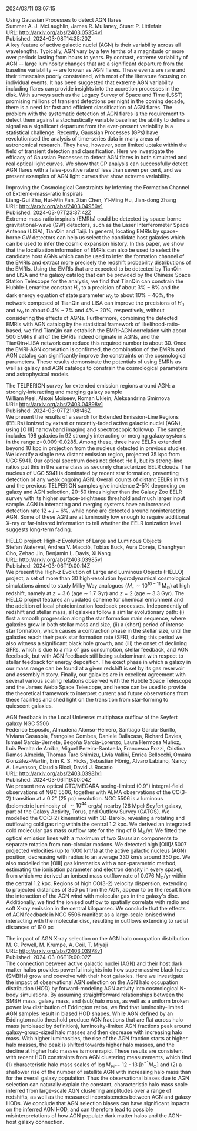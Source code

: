 2024/03/11 03:07:15  

Using Gaussian Processes to detect AGN flares  
Summer A. J. McLaughlin, James R. Mullaney, Stuart P. Littlefair  
URL: http://arxiv.org/abs/2403.05354v1  
Published: 2024-03-08T14:35:20Z  
  A key feature of active galactic nuclei (AGN) is their variability across all wavelengths. Typically, AGN vary by a few tenths of a magnitude or more over periods lasting from hours to years. By contrast, extreme variability of AGN -- large luminosity changes that are a significant departure from the baseline variability -- are known as AGN flares. These events are rare and their timescales poorly constrained, with most of the literature focusing on individual events. It has been suggested that extreme AGN variability including flares can provide insights into the accretion processes in the disk. With surveys such as the Legacy Survey of Space and Time (LSST) promising millions of transient detections per night in the coming decade, there is a need for fast and efficient classification of AGN flares. The problem with the systematic detection of AGN flares is the requirement to detect them against a stochastically variable baseline; the ability to define a signal as a significant departure from the ever-present variability is a statistical challenge. Recently, Gaussian Processes (GPs) have revolutionised the analysis of time-series data in many areas of astronomical research. They have, however, seen limited uptake within the field of transient detection and classification. Here we investigate the efficacy of Gaussian Processes to detect AGN flares in both simulated and real optical light curves. We show that GP analysis can successfully detect AGN flares with a false-positive rate of less than seven per cent, and we present examples of AGN light curves that show extreme variability.   

Improving the Cosmological Constraints by Inferring the Formation
  Channel of Extreme-mass-ratio Inspirals  
Liang-Gui Zhu, Hui-Min Fan, Xian Chen, Yi-Ming Hu, Jian-dong Zhang  
URL: http://arxiv.org/abs/2403.04950v1  
Published: 2024-03-07T23:37:42Z  
  Extreme-mass ratio inspirals (EMRIs) could be detected by space-borne gravitational-wave (GW) detectors, such as the Laser Interferometer Space Antenna (LISA), TianQin and Taiji. In general, locating EMRIs by space-borne GW detectors can help us select the candidate host galaxies which can be used to infer the cosmic expansion history. In this paper, we show that the localization information of EMRIs can also be used to select the candidate host AGNs which can be used to infer the formation channel of the EMRIs and extract more precisely the redshift probability distributions of the EMRIs. Using the EMRIs that are expected to be detected by TianQin and LISA and the galaxy catalog that can be provided by the Chinese Space Station Telescope for the analysis, we find that TianQin can constrain the Hubble-Lema\^itre constant $H_0$ to a precision of about $3\%-8\%$ and the dark energy equation of state parameter $w_0$ to about $10\%-40\%$, the network composed of TianQin and LISA can improve the precisions of $H_0$ and $w_0$ to about $0.4\% - 7\%$ and $4\%-20\%$, respectively, without considering the effects of AGNs. Furthermore, combining the detected EMRIs with AGN catalog by the statistical framework of likelihood-ratio-based, we find TianQin can establish the EMRI-AGN correlation with about $500$ EMRIs if all of the EMRIs indeed originate in AGNs, and the TianQin+LISA network can reduce this required number to about $30$. Once the EMRI-AGN correlation is confirmed, the combination of the EMRIs and AGN catalog can significantly improve the constraints on the cosmological parameters. These results demonstrate the potentials of using EMRIs as well as galaxy and AGN catalogs to constrain the cosmological parameters and astrophysical models.   

The TELPERION survey for extended emission regions around AGN: a
  strongly-interacting and merging galaxy sample  
William Keel, Alexei Moiseev, Roman Uklein, Aleksandrina Smirnova  
URL: http://arxiv.org/abs/2403.04898v1  
Published: 2024-03-07T21:08:46Z  
  We present the results of a search for Extended Emission-Line Regions (EELRs) ionized by extant or recently-faded active galactic nuclei (AGN), using [O III] narrowband imaging and spectroscopic followup. The sample includes 198 galaxies in 92 strongly interacting or merging galaxy systems in the range z=0.009-0.0285. Among these, three have EELRs extended beyond 10 kpc in projection from the nucleus detected in previous studies. We identify a single new distant emission region, projected 35 kpc from UGC 5941. Our optical spectrum does not detect He II, but its strong-line ratios put this in the same class as securely characterized EELR clouds. The nucleus of UGC 5941 is dominated by recent star formation, preventing detection of any weak ongoing AGN. Overall counts of distant EELRs in this and the previous TELPERION samples give incidence 2-5% depending on galaxy and AGN selection, 20-50 times higher than the Galaxy Zoo EELR survey with its higher surface-brightness threshold and much larger input sample. AGN in interacting and merging systems have an increased detection rate $12+/-6$%, while none are detected around noninteracting AGN. Some of these AGN are at luminosity low enough to require additional X-ray or far-infrared information to tell whether the EELR ionization level suggests long-term fading.   

HELLO project: High-$z$ Evolution of Large and Luminous Objects  
Stefan Waterval, Andrea V. Macciò, Tobias Buck, Aura Obreja, Changhyun Cho, Zehao Jin, Benjamin L. Davis, Xi Kang  
URL: http://arxiv.org/abs/2403.03985v1  
Published: 2024-03-06T19:00:14Z  
  We present the High-$z$ Evolution of Large and Luminous Objects (HELLO) project, a set of more than 30 high-resolution hydrodynamical cosmological simulations aimed to study Milky Way analogues ($M_\star\sim10^{10-11}$ $\mathrm{M}_\odot$) at high redshift, namely at $z=3.6$ (age $\sim$ 1.7 Gyr) and $z=2$ (age $\sim$ 3.3 Gyr). The HELLO project features an updated scheme for chemical enrichment and the addition of local photoionization feedback processes. Independently of redshift and stellar mass, all galaxies follow a similar evolutionary path: (i) first a smooth progression along the star formation main sequence, where galaxies grow in both stellar mass and size, (ii) a (short) period of intense star formation, which causes a contraction phase in the stellar size, until the galaxies reach their peak star formation rate (SFR), during this period we also witness a significant black hole growth, and (iii) the onset of declining SFRs, which is due to a mix of gas consumption, stellar feedback, and AGN feedback, but with AGN feedback still being subdominant with respect to stellar feedback for energy deposition. The exact phase in which a galaxy in our mass range can be found at a given redshift is set by its gas reservoir and assembly history. Finally, our galaxies are in excellent agreement with several various scaling relations observed with the Hubble Space Telescope and the James Webb Space Telescope, and hence can be used to provide the theoretical framework to interpret current and future observations from these facilities and shed light on the transition from star-forming to quiescent galaxies.   

AGN feedback in the Local Universe: multiphase outflow of the Seyfert
  galaxy NGC 5506  
Federico Esposito, Almudena Alonso-Herrero, Santiago García-Burillo, Viviana Casasola, Françoise Combes, Daniele Dallacasa, Richard Davies, Ismael García-Bernete, Begoña García-Lorenzo, Laura Hermosa Muñoz, Luis Peralta de Arriba, Miguel Pereira-Santaella, Francesca Pozzi, Cristina Ramos Almeida, Thomas Taro Shimizu, Livia Vallini, Enrica Bellocchi, Omaira González-Martín, Erin K. S. Hicks, Sebastian Hönig, Alvaro Labiano, Nancy A. Levenson, Claudio Ricci, David J. Rosario  
URL: http://arxiv.org/abs/2403.03981v1  
Published: 2024-03-06T19:00:04Z  
  We present new optical GTC/MEGARA seeing-limited (0.9") integral-field observations of NGC 5506, together with ALMA observations of the CO(3-2) transition at a 0.2" (25 pc) resolution. NGC 5506 is a luminous (bolometric luminosity of $\sim 10^{44}$ erg/s) nearby (26 Mpc) Seyfert galaxy, part of the Galaxy Activity, Torus, and Outflow Survey (GATOS). We modelled the CO(3-2) kinematics with 3D-Barolo, revealing a rotating and outflowing cold gas ring within the central 1.2 kpc. We derived an integrated cold molecular gas mass outflow rate for the ring of 8 M$_{\odot}$/yr. We fitted the optical emission lines with a maximum of two Gaussian components to separate rotation from non-circular motions. We detected high [OIII]$\lambda$5007 projected velocities (up to 1000 km/s) at the active galactic nucleus (AGN) position, decreasing with radius to an average 330 km/s around 350 pc. We also modelled the [OIII] gas kinematics with a non-parametric method, estimating the ionisation parameter and electron density in every spaxel, from which we derived an ionised mass outflow rate of 0.076 M$_{\odot}$/yr within the central 1.2 kpc. Regions of high CO(3-2) velocity dispersion, extending to projected distances of 350 pc from the AGN, appear to be the result from the interaction of the AGN wind with molecular gas in the galaxy's disc. Additionally, we find the ionised outflow to spatially correlate with radio and soft X-ray emission in the central kiloparsec. We conclude that the effects of AGN feedback in NGC 5506 manifest as a large-scale ionised wind interacting with the molecular disc, resulting in outflows extending to radial distances of 610 pc   

The impact of AGN X-ray selection on the AGN halo occupation
  distribution  
M. C. Powell, M. Krumpe, A. Coil, T. Miyaji  
URL: http://arxiv.org/abs/2403.03978v1  
Published: 2024-03-06T19:00:02Z  
  The connection between active galactic nuclei (AGN) and their host dark matter halos provides powerful insights into how supermassive black holes (SMBHs) grow and coevolve with their host galaxies. Here we investigate the impact of observational AGN selection on the AGN halo occupation distribution (HOD) by forward-modeling AGN activity into cosmological N-body simulations. By assuming straightforward relationships between the SMBH mass, galaxy mass, and (sub)halo mass, as well as a uniform broken power law distribution of Eddington ratios, we find that luminosity-limited AGN samples result in biased HOD shapes. While AGN defined by an Eddington ratio threshold produce AGN fractions that are flat across halo mass (unbiased by definition), luminosity-limited AGN fractions peak around galaxy-group-sized halo masses and then decrease with increasing halo mass. With higher luminosities, the rise of the AGN fraction starts at higher halo masses, the peak is shifted towards higher halo masses, and the decline at higher halo masses is more rapid. These results are consistent with recent HOD constraints from AGN clustering measurements, which find (1) characteristic halo mass scales of $\log M_{Vir}\sim$ 12 - 13 [$h^{-1}M_{\odot}$] and (2) a shallower rise of the number of satellite AGN with increasing halo mass than for the overall galaxy population. Thus the observational biases due to AGN selection can naturally explain the constant, characteristic halo mass scale inferred from large-scale AGN clustering amplitudes over a range of redshifts, as well as the measured inconsistencies between AGN and galaxy HODs. We conclude that AGN selection biases can have significant impacts on the inferred AGN HOD, and can therefore lead to possible misinterpretations of how AGN populate dark matter halos and the AGN-host galaxy connection.   

